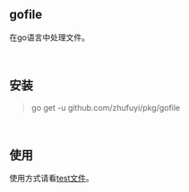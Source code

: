 ## gofile

在go语言中处理文件。

<br>

## 安装

> go get -u github.com/zhufuyi/pkg/gofile

<br>

## 使用

使用方式请看[test文件](./filePath_test.go)。
